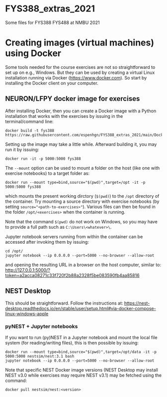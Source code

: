 # FYS388_extras_2021
Some files for FYS388 FYS488 at NMBU 2021


# Creating images (virtual machines) using Docker

Some tools needed for the course exercises are not so straightforward to set up on e.g., Windows.
But they can be used by creating a virtual Linux installation running via Docker (https://www.docker.com).
So start by installing the Docker client on your computer.


## NEURON/LFPY docker image for exercises

After installing Docker,
then you can create a Docker image with a Python installation that works with the exercises by issuing in the terminal/command line:

    docker build -t fys388 https://raw.githubusercontent.com/espenhgn/FYS388_extras_2021/main/Dockerfile


Setting up the image may take a little while.
Afterward building it, you may run it by issuing:

    docker run -it -p 5000:5000 fys388


The ``--mount`` option can be used to mount a folder on the host (like one with exercise notebooks) to a target folder as:

    docker run --mount type=bind,source="$(pwd)",target=/opt -it -p 5000:5000 fys388


which mounts the present working dirctory (``$(pwd)``) to the ``/opt`` directory of the container.
Try mounting a  source directory  with exercise notebooks (by setting ``source="<path-to-exercises>"``).
Various files can then be found in the folder ``/opt/<exercises>``
when the container is running.

Note that the command ``$(pwd)`` do not work on Windows, so you may have to provide a full path such as ``C:\Users\<whatever>\``. 

Jupyter notebook servers running from within the
container can be accessed after invoking them by issuing:

    cd /opt/
    jupyter notebook --ip 0.0.0.0 --port=5000 --no-browser --allow-root


and opening the resulting URL in a browser on the host computer, similar to:
http://127.0.0.1:5000/?token=a2acca08271c33f720f2b88a2328f5be083590fb4aa85816


## NEST Desktop

This should be straightforward.
Follow the instructions at:
https://nest-desktop.readthedocs.io/en/stable/user/setup.html#via-docker-compose-linux-windows-apple

### pyNEST + Jupyter notebooks
If you want to run (py)NEST in a Jupyter notebook and mount the local file system (for reading/writing files), this is then possible by issuing:

    docker run --mount type=bind,source="$(pwd)",target=/opt/data -it -p 5000:5000 nestsim/nest:3.1 bash
    jupyter notebook --ip 0.0.0.0 --port=5000 --no-browser --allow-root


Note that specific NEST Docker image versions (NEST Desktop may install NEST v3.0 while exercises may require NEST v3.1) may be fetched using the command:

    docker pull nestsim/nest:<version>
